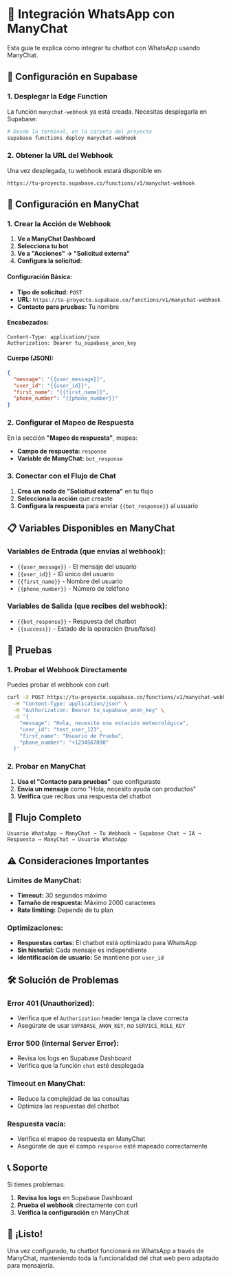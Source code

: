 # 📱 Integración WhatsApp con ManyChat

Esta guía te explica cómo integrar tu chatbot con WhatsApp usando ManyChat.

## 🚀 Configuración en Supabase

### 1. Desplegar la Edge Function

La función `manychat-webhook` ya está creada. Necesitas desplegarla en Supabase:

```bash
# Desde la terminal, en la carpeta del proyecto
supabase functions deploy manychat-webhook
```

### 2. Obtener la URL del Webhook

Una vez desplegada, tu webhook estará disponible en:
```
https://tu-proyecto.supabase.co/functions/v1/manychat-webhook
```

## 🔧 Configuración en ManyChat

### 1. Crear la Acción de Webhook

1. **Ve a ManyChat Dashboard**
2. **Selecciona tu bot**
3. **Ve a "Acciones" → "Solicitud externa"**
4. **Configura la solicitud:**

#### **Configuración Básica:**
- **Tipo de solicitud:** `POST`
- **URL:** `https://tu-proyecto.supabase.co/functions/v1/manychat-webhook`
- **Contacto para pruebas:** Tu nombre

#### **Encabezados:**
```
Content-Type: application/json
Authorization: Bearer tu_supabase_anon_key
```

#### **Cuerpo (JSON):**
```json
{
  "message": "{{user_message}}",
  "user_id": "{{user_id}}",
  "first_name": "{{first_name}}",
  "phone_number": "{{phone_number}}"
}
```

### 2. Configurar el Mapeo de Respuesta

En la sección **"Mapeo de respuesta"**, mapea:
- **Campo de respuesta:** `response`
- **Variable de ManyChat:** `bot_response`

### 3. Conectar con el Flujo de Chat

1. **Crea un nodo de "Solicitud externa"** en tu flujo
2. **Selecciona la acción** que creaste
3. **Configura la respuesta** para enviar `{{bot_response}}` al usuario

## 📋 Variables Disponibles en ManyChat

### **Variables de Entrada (que envías al webhook):**
- `{{user_message}}` - El mensaje del usuario
- `{{user_id}}` - ID único del usuario
- `{{first_name}}` - Nombre del usuario
- `{{phone_number}}` - Número de teléfono

### **Variables de Salida (que recibes del webhook):**
- `{{bot_response}}` - Respuesta del chatbot
- `{{success}}` - Estado de la operación (true/false)

## 🧪 Pruebas

### 1. Probar el Webhook Directamente

Puedes probar el webhook con curl:

```bash
curl -X POST https://tu-proyecto.supabase.co/functions/v1/manychat-webhook \
  -H "Content-Type: application/json" \
  -H "Authorization: Bearer tu_supabase_anon_key" \
  -d '{
    "message": "Hola, necesito una estación meteorológica",
    "user_id": "test_user_123",
    "first_name": "Usuario de Prueba",
    "phone_number": "+1234567890"
  }'
```

### 2. Probar en ManyChat

1. **Usa el "Contacto para pruebas"** que configuraste
2. **Envía un mensaje** como "Hola, necesito ayuda con productos"
3. **Verifica** que recibas una respuesta del chatbot

## 🔄 Flujo Completo

```
Usuario WhatsApp → ManyChat → Tu Webhook → Supabase Chat → IA → Respuesta → ManyChat → Usuario WhatsApp
```

## ⚠️ Consideraciones Importantes

### **Límites de ManyChat:**
- **Timeout:** 30 segundos máximo
- **Tamaño de respuesta:** Máximo 2000 caracteres
- **Rate limiting:** Depende de tu plan

### **Optimizaciones:**
- **Respuestas cortas:** El chatbot está optimizado para WhatsApp
- **Sin historial:** Cada mensaje es independiente
- **Identificación de usuario:** Se mantiene por `user_id`

## 🛠️ Solución de Problemas

### **Error 401 (Unauthorized):**
- Verifica que el `Authorization` header tenga la clave correcta
- Asegúrate de usar `SUPABASE_ANON_KEY`, no `SERVICE_ROLE_KEY`

### **Error 500 (Internal Server Error):**
- Revisa los logs en Supabase Dashboard
- Verifica que la función `chat` esté desplegada

### **Timeout en ManyChat:**
- Reduce la complejidad de las consultas
- Optimiza las respuestas del chatbot

### **Respuesta vacía:**
- Verifica el mapeo de respuesta en ManyChat
- Asegúrate de que el campo `response` esté mapeado correctamente

## 📞 Soporte

Si tienes problemas:
1. **Revisa los logs** en Supabase Dashboard
2. **Prueba el webhook** directamente con curl
3. **Verifica la configuración** en ManyChat

## 🎉 ¡Listo!

Una vez configurado, tu chatbot funcionará en WhatsApp a través de ManyChat, manteniendo toda la funcionalidad del chat web pero adaptado para mensajería.
